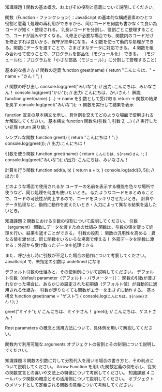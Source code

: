 知識課題 1
関数の基本概念、およびその役割と意義について説明してください。

関数（Function・ファンクション）：JavaScript の基本的な構成要素のひとつ
役割と意義
1,処理の再利用ができるから、同じコードを何度も書かなくて良い為コードが短く・整理される。
2,長いコードを分割し、役割ごとに整理することで、コードが読みやすくなる。
3,修正が必要な場合でも、関数内のコードだけを修正すれば良いから、保守が簡単になる。
4,引数を使って動的な処理ができる。関数にデータを渡すことで、さまざまなデータに対応できる。 4.関数を組み合わせて使うことで、プログラムを部品化（モジュール化） できる。
（モジュール化：プログラムを「小さな部品（モジュール）」に分割して管理すること）

基本的な書き方
// 関数の定義
function greet(name) {
return "こんにちは、" + name + "さん！";
}

// 関数の呼び出し
console.log(greet("みいな")); // 出力: こんにちは、みいなさん！
console.log(greet("かい")); // 出力: こんにちは、かいさん！
解説
function greet(name) {...} → name を引数として受け取る
return → 関数の結果を戻す
console.log(greet("みいな")); → 関数を実行して結果を表示

function 宣言の基本構文を示し、具体例を交えてどのような場面で使用されるか解説してください。
基本構文
function 関数名(引数 1, 引数 2, ...) {
// 実行したい処理
return 戻り値;
}

シンプルな関数
function greet() {
return "こんにちは！";
}
console.log(greet()); // 出力:こんにちは！

引数を使う関数
function greet(name) {
return `こんにちは、${name}さん！`;
}
console.log(greet("みいな")); //出力: こんにちは、みいなさん！

計算を行う関数
function add(a, b) {
return a + b;
}
console.log(add(3, 5)); // 出力: 8

どのような場面で使用されるか
ユーザーの名前を表示する機能を色々な場所で使うなど、同じ処理を何度も使いたいとき。
似たようなコードをまとめることで、コードの可読性が向上するので、コードをスッキリさせたいとき。
計算やデータ処理など、動的に動作を変えたいとき・入力によって異なる結果を返したいとき。

知識課題 2
関数における引数の役割について説明してください。
引数（argument）:関数にデータを渡すための仕組み
関数は、引数の値を使って処理を行い、結果を返すことができる。
引数の役割：
関数の汎用性を高める：異なる値を渡せば、同じ関数をいろいろな場面で使える！
外部データを関数に渡せる：外部から受け取ったデータを処理できる

また、呼び出し時に引数が不足した場合の動作について考察してください。
JavaScript で、未指定の引数は undefined になる

デフォルト引数の仕組みと、その使用例について説明してください。
デフォルト引数（default parameter（デフォルト・パラメーター））：
関数の引数が渡されなかった場合に、あらかじめ設定された初期値（デフォルト値）が自動的に適用される仕組み。
引数が足りなくても関数がエラーを出さずに動作する。
基本構文
function greet(name = "ゲスト") {
console.log(`こんにちは、${name}さん！`);
}

greet("ミイナ"); // こんにちは、ミイナさん！
greet(); // こんにちは、ゲストさん！

Rest parameters の概念と活用方法について、具体例を用いて解説してください。

関数内で利用可能な arguments オブジェクトの役割とその制限について説明してください。

知識課題 3
関数の引数に対して分割代入を用いる場合の書き方と、その利点について説明してください。
Arrow Function を用いた関数定義の例を示し、従来の関数宣言との違いや文法上の特徴について考察してください。
知識課題 4
コールバック関数の概念とその活用例について説明してください。
オブジェクトのメソッドとして定義される関数の意義について考察してください。
